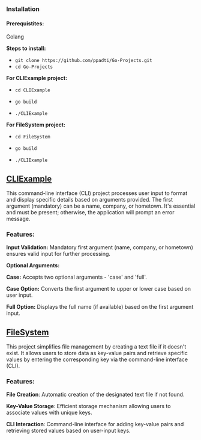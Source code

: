 ### Installation
#### Prerequistites:
Golang

**Steps to install:**
- `git clone https://github.com/ppadti/Go-Projects.git`
- `cd Go-Projects`
  
**For CLIExample project:**

- `cd CLIExample`

- `go build`

- `./CLIExample`
  
**For FileSystem project:**
  
- `cd FileSystem`
  
- `go build`
  
- `./CLIExample`
  

## [CLIExample](https://github.com/ppadti/Go-Projects/tree/main/CLIExample)
This command-line interface (CLI) project processes user input to format and display specific details based on arguments provided. 
The first argument (mandatory) can be a name, company, or hometown. It's essential and must be present; otherwise, the application will prompt an error message.

### Features:

**Input Validation:** Mandatory first argument (name, company, or hometown) ensures valid input for further processing.

**Optional Arguments:**

**Case:** Accepts two optional arguments - 'case' and 'full'.

**Case Option:** Converts the first argument to upper or lower case based on user input.

**Full Option:** Displays the full name (if available) based on the first argument input.


## [FileSystem](https://github.com/ppadti/Go-Projects/tree/main/FileSystem)
This project simplifies file management by creating a text file if it doesn't exist. 
It allows users to store data as key-value pairs and retrieve specific values by entering the corresponding key via the command-line interface (CLI). 
### Features:
**File Creation**: Automatic creation of the designated text file if not found.

**Key-Value Storage**: Efficient storage mechanism allowing users to associate values with unique keys.

**CLI Interaction**: Command-line interface for adding key-value pairs and retrieving stored values based on user-input keys.

